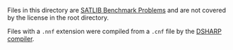 Files in this directory are [SATLIB Benchmark Problems](https://www.cs.ubc.ca/~hoos/SATLIB/benchm.html) and are not covered by the license in the root directory.

Files with a `.nnf` extension were compiled from a `.cnf` file by the [DSHARP compiler](https://github.com/QuMuLab/dsharp).
